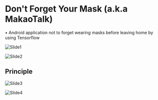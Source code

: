 # Don't Forget Your Mask (a.k.a MakaoTalk)

•	Android application not to forget wearing masks before leaving home by using Tensorflow

![Slide1](https://user-images.githubusercontent.com/60703075/199925307-2e54543e-a256-4da4-bc41-cc4d4856e8dc.jpeg)

![Slide2](https://user-images.githubusercontent.com/60703075/199925324-ced429c1-66bb-4795-944a-77980bab1342.jpeg)

## Principle

![Slide3](https://user-images.githubusercontent.com/60703075/199925337-4ba209c7-7c3a-4c79-b995-f8d551181158.jpeg)

![Slide4](https://user-images.githubusercontent.com/60703075/199925348-9af57fe3-b1c9-40e9-8220-27ea6310dee7.jpeg)
